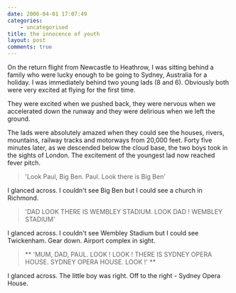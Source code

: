 ```yaml
---
date: 2006-04-01 17:07:49
categories:
    - uncategorised
title: the innocence of youth
layout: post
comments: true
---
```

On the return flight from Newcastle to Heathrow, I was sitting behind a
family who were lucky enough to be going to Sydney, Australia for a
holiday. I was immediately behind two young lads (8 and 6). Obviously
both were very excited at flying for the first time.

They were excited when we pushed back, they were nervous when we
accelerated down the runway and they were delirious when we left the
ground.

The lads were absolutely amazed when they could see the houses, rivers,
mountains, railway tracks and motorways from 20,000 feet. Forty five
minutes later, as we descended below the cloud base, the two boys took
in the sights of London. The excitement of the youngest lad now reached
fever pitch.
> 'Look Paul, Big Ben. Paul. Look there is Big Ben'

I glanced across. I couldn't see Big Ben but I could see a church in
Richmond.

> 'DAD LOOK THERE IS WEMBLEY STADIUM. LOOK DAD ! WEMBLEY STADIUM'

I glanced across. I couldn't see Wembley Stadium but I could see
Twickenham. Gear down. Airport complex in sight.

> ** 'MUM, DAD, PAUL. LOOK ! LOOK ! THERE IS SYDNEY OPERA HOUSE. SYDNEY
> OPERA HOUSE. LOOK !' **

I glanced across. The little boy was right. Off to the right - Sydney
Opera House.
